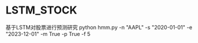 # LSTM_STOCK
基于LSTM对股票进行预测研究
python hmm.py -n "AAPL" -s "2020-01-01" -e "2023-12-01" -m True -p True -f 5
